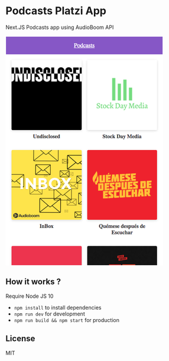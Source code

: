# Podcasts Platzi App

Next.JS Podcasts app using AudioBoom API

![Captura de la App](./.readme-static/captura.png)

## How it works ?

Require Node JS 10

* `npm install` to install dependencies
* `npm run dev` for development
* `npm run build && npm start` for production

## License

MIT